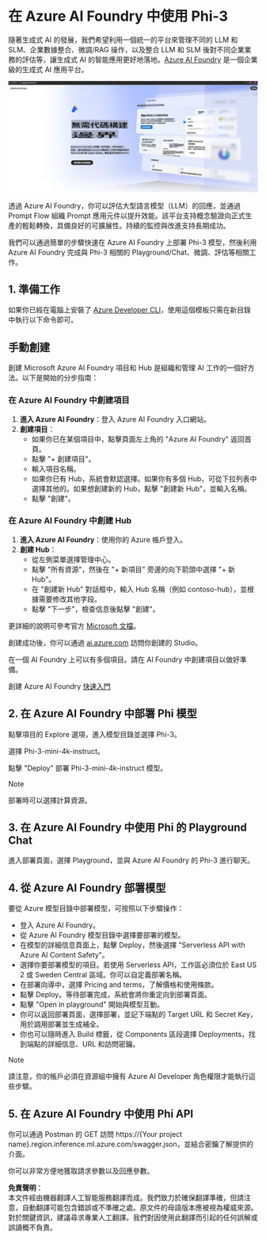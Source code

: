 # **在 Azure AI Foundry 中使用 Phi-3**

隨著生成式 AI 的發展，我們希望利用一個統一的平台來管理不同的 LLM 和 SLM、企業數據整合、微調/RAG 操作，以及整合 LLM 和 SLM 後對不同企業業務的評估等，讓生成式 AI 的智能應用更好地落地。[Azure AI Foundry](https://ai.azure.com) 是一個企業級的生成式 AI 應用平台。

![aistudo](../../../../translated_images/aifoundry_home.ffa4fe13d11f26171097f8666a1db96ac0979ffa1adde80374c60d1136c7e1de.hk.png)

透過 Azure AI Foundry，你可以評估大型語言模型（LLM）的回應，並通過 Prompt Flow 組織 Prompt 應用元件以提升效能。該平台支持概念驗證向正式生產的輕鬆轉換，具備良好的可擴展性。持續的監控與改進支持長期成功。

我們可以通過簡單的步驟快速在 Azure AI Foundry 上部署 Phi-3 模型，然後利用 Azure AI Foundry 完成與 Phi-3 相關的 Playground/Chat、微調、評估等相關工作。

## **1. 準備工作**

如果你已經在電腦上安裝了 [Azure Developer CLI](https://learn.microsoft.com/azure/developer/azure-developer-cli/overview?WT.mc_id=aiml-138114-kinfeylo)，使用這個模板只需在新目錄中執行以下命令即可。

## 手動創建

創建 Microsoft Azure AI Foundry 項目和 Hub 是組織和管理 AI 工作的一個好方法。以下是開始的分步指南：

### 在 Azure AI Foundry 中創建項目

1. **進入 Azure AI Foundry**：登入 Azure AI Foundry 入口網站。
2. **創建項目**：
   - 如果你已在某個項目中，點擊頁面左上角的 "Azure AI Foundry" 返回首頁。
   - 點擊 "+ 創建項目"。
   - 輸入項目名稱。
   - 如果你已有 Hub，系統會默認選擇。如果你有多個 Hub，可從下拉列表中選擇其他的。如果想創建新的 Hub，點擊 "創建新 Hub"，並輸入名稱。
   - 點擊 "創建"。

### 在 Azure AI Foundry 中創建 Hub

1. **進入 Azure AI Foundry**：使用你的 Azure 帳戶登入。
2. **創建 Hub**：
   - 從左側菜單選擇管理中心。
   - 點擊 "所有資源"，然後在 "+ 新項目" 旁邊的向下箭頭中選擇 "+ 新 Hub"。
   - 在 "創建新 Hub" 對話框中，輸入 Hub 名稱（例如 contoso-hub），並根據需要修改其他字段。
   - 點擊 "下一步"，檢查信息後點擊 "創建"。

更詳細的說明可參考官方 [Microsoft 文檔](https://learn.microsoft.com/azure/ai-studio/how-to/create-projects)。

創建成功後，你可以通過 [ai.azure.com](https://ai.azure.com/) 訪問你創建的 Studio。

在一個 AI Foundry 上可以有多個項目。請在 AI Foundry 中創建項目以做好準備。

創建 Azure AI Foundry [快速入門](https://learn.microsoft.com/azure/ai-studio/quickstarts/get-started-code)

## **2. 在 Azure AI Foundry 中部署 Phi 模型**

點擊項目的 Explore 選項，進入模型目錄並選擇 Phi-3。

選擇 Phi-3-mini-4k-instruct。

點擊 "Deploy" 部署 Phi-3-mini-4k-instruct 模型。

> [!NOTE]
>
> 部署時可以選擇計算資源。

## **3. 在 Azure AI Foundry 中使用 Phi 的 Playground Chat**

進入部署頁面，選擇 Playground，並與 Azure AI Foundry 的 Phi-3 進行聊天。

## **4. 從 Azure AI Foundry 部署模型**

要從 Azure 模型目錄中部署模型，可按照以下步驟操作：

- 登入 Azure AI Foundry。
- 從 Azure AI Foundry 模型目錄中選擇要部署的模型。
- 在模型的詳細信息頁面上，點擊 Deploy，然後選擇 "Serverless API with Azure AI Content Safety"。
- 選擇你要部署模型的項目。若使用 Serverless API，工作區必須位於 East US 2 或 Sweden Central 區域。你可以自定義部署名稱。
- 在部署向導中，選擇 Pricing and terms，了解價格和使用條款。
- 點擊 Deploy。等待部署完成，系統會將你重定向到部署頁面。
- 點擊 "Open in playground" 開始與模型互動。
- 你可以返回部署頁面，選擇部署，並記下端點的 Target URL 和 Secret Key，用於調用部署並生成補全。
- 你也可以隨時進入 Build 標籤，從 Components 區段選擇 Deployments，找到端點的詳細信息、URL 和訪問密鑰。

> [!NOTE]
> 請注意，你的帳戶必須在資源組中擁有 Azure AI Developer 角色權限才能執行這些步驟。

## **5. 在 Azure AI Foundry 中使用 Phi API**

你可以通過 Postman 的 GET 訪問 https://{Your project name}.region.inference.ml.azure.com/swagger.json，並結合密鑰了解提供的介面。

你可以非常方便地獲取請求參數以及回應參數。

**免責聲明**：  
本文件經由機器翻譯人工智能服務翻譯而成。我們致力於確保翻譯準確，但請注意，自動翻譯可能包含錯誤或不準確之處。原文件的母語版本應被視為權威來源。對於關鍵資訊，建議尋求專業人工翻譯。我們對因使用此翻譯而引起的任何誤解或誤讀概不負責。